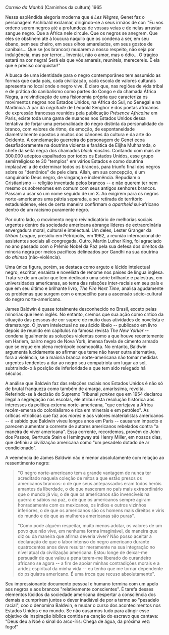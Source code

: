 
*Correio da Manhã* (Caminhos da cultura) 1965

Nessa esplêndida alegoria moderna que é *Les Nègres*, Genet faz o personagem Archibald exclamar, dirigindo-se a seus irmãos de cor: "Eu vos ordeno serem negros até a profundeza de vossas veias e de nelas arrastar sangue negro. Que a África nele circule. Que os negros se anegrem. Que eles se obstinem até à loucura naquilo que os condena a ser, em seu ébano, sem seu cheiro, em seus olhos amarelados, em seus gostos de canibais\... Que se (os brancos) mudarem a nosso respeito, não seja por indulgência, mas por terror\... Inventai, não o amor, mas o ódio\... O trágico estará na cor negra! Será ela que vós amareis, reunireis, merecereis. É ela que é preciso conquistar!"

A busca de uma identidade para o negro contemporâneo tem assumido as formas que cada país, cada civilização, cada escola de valores culturais apresenta no local onde o negro vive. É claro que, nas regiões de vida tribal e de prática do canibalismo como partes do Congo e da chamada África Negra, a reivindicação de uma fisionomia própria que caracteriza os movimentos negros nos Estados Unidos, na África do Sul, no Senegal e na Martinica. A par da *négritude* de Léopold Senghor e dos poetas africanos de expressão francesas reunidos pela publicação *Présence Africaine* em Paris, existe toda uma gama de nuances nos Estados Unidos dessa tentativa de forjar uma personalidade do negro distinta da personalidade do branco, com valores de ritmo, de emoção, de espontaneidade diametralmente opostos a muitos dos cânones da cultura e da arte do Ocidente. A conclamação guerreira do personagem de Genet ecoa desafiadoramente na doutrina violenta e fanática de Elijha Muhhamda, o chefe da seita negra dos chamados *black muslins*. Contando com mais de 300.000 adeptos espalhados por todos os Estados Unidos, esse grupo semirreligioso te 30 "templos" em vários Estados e como doutrina implacável a de exterminar todos os brancos, para triunfo final dos negros sobre os "demônios" de pele clara. Allah, em sua concepção, é um sanguinário Deus negro, de vingança e inclemência. Repudiam o Cristianismo -- religião inventada pelos brancos -- e não querem ter nem mesmo os sobrenomes em comum com seus antigos senhores brancos. Passam a usar só um nome seguido de um X. Ao exigirem para os negros norte-americanos uma pátria separada, a ser retirada do território estadunidense, eles de certa maneira confirmam o *apartheid* sul-africano dentro de um racismo puramente negro.

Por outro lado, o movimento negro reivindicatório de melhorias sociais urgentes dentro da sociedade americana abrange líderes de extraordinária envergadura moral, cultural e intelectual. Um deles, Lester Granger da *Urban League*, presidiu em Petrópolis, em 1962, a reunião internacional de assistentes sociais ali congregada. Outro, Martin Luther King, foi agraciado no ano passado com o Prêmio Nobel da Paz pela sua defesa dos direitos da minoria negra por meios pacíficos delineados por Gandhi na sua doutrina do *ahimsa* (não-violência).

Uma única figura, porém, se destaca como arguto e lúcido intelectual negro, escritor, ensaísta e novelista de renome nos países de língua inglesa. Trata-se de um autor que tem dedicado uma série brilhante e palestras, em universidades americanas, ao tema das relações inter-raciais em seu país e que em seu último e brilhante livro, *The Fire Next Time*, analisa agudamente os problemas que surgem com o empecilho para a ascensão sócio-cultural do negro norte-americano.

James Baldwin é quase totalmente desconhecido no Brasil, exceto pelas minorias que leem inglês. No entanto, cremos que sua ação como crítico da situação das pessoas de cor supere de muito duas atividades de novelista e dramaturgo. O jovem intelectual no seu ácido libelo -- publicado em livro depois de reunido em capítulos na famosa revista *The New Yorker* -- condena igualmente as soluções violentas como a que houve recentemente em Harlem, bairro negro de Nova York, imensa favela de cimento armado que se ergue em plena metrópole cosmopolita. No entanto, Baldwin argumenta lucidamente ao afirmar que teme não haver outra alternativa, fora a violência, se a maioria branca norte-americana não tomar medidas urgentes tendentes a dar ao negro seu compatriota um lugar ao sol, subtraindo-o à posição de inferioridade a que tem sido relegado há séculos.

A análise que Baldwin faz das relações raciais nos Estados Unidos é não só de brutal franqueza como também de amarga, amaríssima, revolta. Referindo-se à decisão do Supremo Tribunal *yankee* que em 1954 declarou ilegal a segregação nas escolas, ele atribui esta resolução histórica aos interesses da política externa norte-americana, "que cortejava a África recém-emersa do colonialismo e rica em minerais e em petróleo". As críticas vitriólicas que faz aos *mores* e aos valores materialistas americanos -- é sabido que Baldwin viveu longos anos em Paris -- causaram impacto e parecem aumentar a corrente de autores americanos rebelados contra "a maneira de viver americana". Essa corrente, recordemos, provém de John dos Passos, Gertrude Stein e Hemingway até Henry Miller, em nossos dias, que definiu a civilização americana como "um pesadelo dotado de ar condicionado".

A veemência de James Baldwin não é menor absolutamente com relação ao ressentimento negro:

> "O negro norte-americano tem a grande vantagem de nunca ter acreditado naquela coleção de mitos a que estão presos os americanos brancos: o de que seus antepassados eram todos heróis amantes da liberdade, o de que nasceram no país mais extraordinário que o mundo já viu, o de que os americanos são invencíveis na guerra e sábios na paz, o de que os americanos sempre agiram honradamente com os mexicanos, os índios e outros vizinhos inferiores, o de que os americanos são os homens mais direitos e viris do mundo e de que as mulheres americanas são puras".
>
> "Como pode alguém respeitar, muito menos adotar, os valores de um povo que não vive, em nenhuma forma imaginável, de maneira que diz ou da maneira que afirma deveria viver? Não posso aceitar a declaração de que o labor intenso do negro americano durante quatrocentos anos deve resultar meramente na sua integração no nível atual da civilização americana. Estou longe de deixar-me persuadir de que valeu a pena terem-me liberado do curandeiro africano se agora -- a fim de apoiar minhas contradições morais e a aridez espiritual da minha vida -- eu tenho que me tornar dependente do psiquiatra americano. É uma troca que recuso absolutamente".

Seu impressionante documento pessoal e humano termina com um apelo aos negros e aos brancos "relativamente conscientes". É tarefa desses elementos lúcidos da sociedade americana despertar a consciência dos demais e cumprirem juntos o dever inadiável de por a termo ao "pesadelo racial", coo o denomina Baldwin, e mudar o curso dos acontecimentos nos Estados Unidos e no mundo. Se não ousarmos tudo para atingir esse objetivo de inspiração bíblica contida na canção do escravo que cantava: "Deus deu a Noé o sinal do arco-íris: Chega de água, da próxima vez: fogo!"
